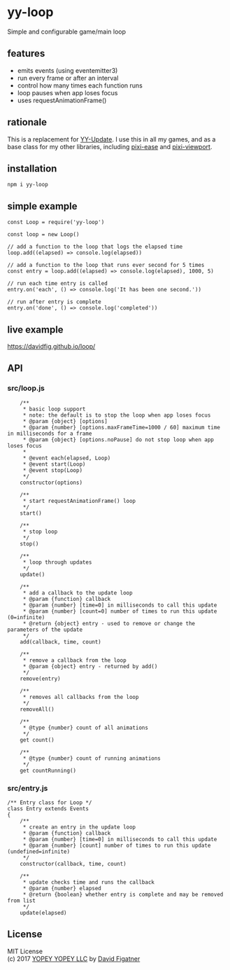 # yy-loop
Simple and configurable game/main loop

## features
* emits events (using eventemitter3)
* run every frame or after an interval
* control how many times each function runs
* loop pauses when app loses focus
* uses requestAnimationFrame()

## rationale

This is a replacement for [YY-Update](https://github.com/davidfig/update). I use this in all my games, and as a base class for my other libraries, including [pixi-ease](https://github.com/davidfig/pixi-ease) and [pixi-viewport](https://github.com/davidfig/pixi-ease).

## installation

    npm i yy-loop

## simple example

    const Loop = require('yy-loop')

    const loop = new Loop()

    // add a function to the loop that logs the elapsed time
    loop.add((elapsed) => console.log(elapsed))

    // add a function to the loop that runs ever second for 5 times
    const entry = loop.add((elapsed) => console.log(elapsed), 1000, 5)

    // run each time entry is called
    entry.on('each', () => console.log('It has been one second.'))

    // run after entry is complete
    entry.on('done', () => console.log('completed'))

## live example
https://davidfig.github.io/loop/

## API
### src/loop.js
```
    /**
     * basic loop support
     * note: the default is to stop the loop when app loses focus
     * @param {object} [options]
     * @param {number} [options.maxFrameTime=1000 / 60] maximum time in milliseconds for a frame
     * @param {object} [options.noPause] do not stop loop when app loses focus
     *
     * @event each(elapsed, Loop)
     * @event start(Loop)
     * @event stop(Loop)
     */
    constructor(options)

    /**
     * start requestAnimationFrame() loop
     */
    start()

    /**
     * stop loop
     */
    stop()

    /**
     * loop through updates
     */
    update()

    /**
     * add a callback to the update loop
     * @param {function} callback
     * @param {number} [time=0] in milliseconds to call this update
     * @param {number} [count=0] number of times to run this update (0=infinite)
     * @return {object} entry - used to remove or change the parameters of the update
     */
    add(callback, time, count)

    /**
     * remove a callback from the loop
     * @param {object} entry - returned by add()
     */
    remove(entry)

    /**
     * removes all callbacks from the loop
     */
    removeAll()

    /**
     * @type {number} count of all animations
     */
    get count()

    /**
     * @type {number} count of running animations
     */
    get countRunning()
```
### src/entry.js
```
/** Entry class for Loop */
class Entry extends Events
{
    /**
     * create an entry in the update loop
     * @param {function} callback
     * @param {number} [time=0] in milliseconds to call this update
     * @param {number} [count] number of times to run this update (undefined=infinite)
     */
    constructor(callback, time, count)

    /**
     * update checks time and runs the callback
     * @param {number} elapsed
     * @return {boolean} whether entry is complete and may be removed from list
     */
    update(elapsed)
```
## License  
MIT License  
(c) 2017 [YOPEY YOPEY LLC](https://yopeyopey.com/) by [David Figatner](https://twitter.com/yopey_yopey/)
